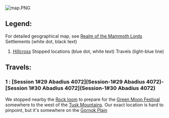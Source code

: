 ![map.PNG](map.PNG)
## Legend: 
For detailed geographical map, see [Realm of the Mammoth Lords](Realm-of-the-Mammoth-Lords)
Settlements (white dot, black text)
1. [Hillcross](Hillcross)
Stopped locations (blue dot, white text)
Travels (light-blue line)

## Travels:
### 1 : [Session 1#29 Abadius 4072](Session-1#29 Abadius 4072)-[Session 1#30 Abadius 4072](Session-1#30 Abadius 4072)
We stopped nearby the [Rock loom](Rock-loom) to prepare for the [Green Moon Festival](Green-Moon-Festival) somewhere to the west of the [Tusk Mountains](Tusk-Mountains). Our exact location is hard to pinpoint, but it's somewhere on the [Gornok Plain](Gornok-Plain)
